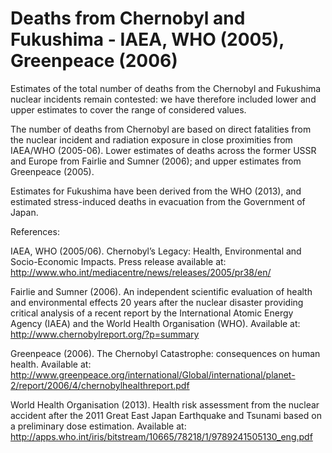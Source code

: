 # Deaths from Chernobyl and Fukushima - IAEA, WHO (2005), Greenpeace (2006)

Estimates of the total number of deaths from the Chernobyl and Fukushima nuclear incidents remain contested: we have therefore included lower and upper estimates to cover the range of considered values.

The number of deaths from Chernobyl are based on direct fatalities from the nuclear incident and radiation exposure in close proximities from IAEA/WHO (2005-06). Lower estimates of deaths across the former USSR and Europe from Fairlie and Sumner (2006); and upper estimates from Greenpeace (2005).

Estimates for Fukushima have been derived from the WHO (2013), and estimated stress-induced deaths in evacuation from the Government of Japan.

References:

IAEA, WHO (2005/06). Chernobyl’s Legacy: Health, Environmental and Socio-Economic Impacts. Press release available at: http://www.who.int/mediacentre/news/releases/2005/pr38/en/

Fairlie and Sumner (2006). An independent scientific evaluation of health and environmental effects 20 years after the nuclear disaster providing critical analysis of a recent report by the International Atomic Energy Agency (IAEA) and the World Health Organisation (WHO). Available at: http://www.chernobylreport.org/?p=summary

Greenpeace (2006). The Chernobyl Catastrophe: consequences on human health. Available at: http://www.greenpeace.org/international/Global/international/planet-2/report/2006/4/chernobylhealthreport.pdf

World Health Organisation (2013). Health risk assessment from the nuclear accident after the 2011 Great East Japan Earthquake and Tsunami based on a preliminary dose estimation. Available at: http://apps.who.int/iris/bitstream/10665/78218/1/9789241505130_eng.pdf